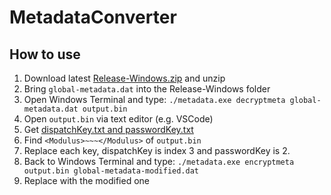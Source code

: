 # MetadataConverter

## How to use

1. Download latest [Release-Windows.zip](https://github.com/paimooon/MetadataConverter/releases) and unzip
1. Bring `global-metadata.dat` into the Release-Windows folder
1. Open Windows Terminal and type: `./metadata.exe decryptmeta global-metadata.dat output.bin`
1. Open `output.bin` via text editor (e.g. VSCode)
1. Get [dispatchKey.txt and passwordKey.txt](https://github.com/Grasscutters/Cultivation/tree/main/src-tauri/keys)
1. Find `<Modulus>~~~</Modulus>` of `output.bin`
1. Replace each key, dispatchKey is index 3 and passwordKey is 2.
1. Back to Windows Terminal and type: `./metadata.exe encryptmeta output.bin global-metadata-modified.dat`
1. Replace with the modified one
